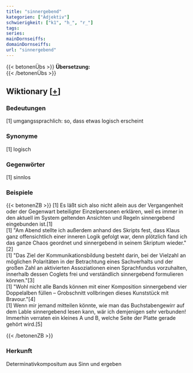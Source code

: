 ```yaml
---
title: "sinnergebend"
kategorien: ["Adjektiv"]
schwierigkeit: ["k1", "h_", "r_"]
tags:
series:
mainDornseiffs:
domainDornseiffs:
url: "sinnergebend"
---
```


{{< betonenÜbs >}}
**Übersetzung:**  
{{< /betonenÜbs >}}

## Wiktionary [[+](https://de.wiktionary.org/wiki/sinnergebend)]

### Bedeutungen
[1] umgangssprachlich: so, dass etwas logisch erscheint  

### Synonyme
[1] logisch  

### Gegenwörter
[1] sinnlos  

### Beispiele
{{< betonenZB >}}
[1] Es läßt sich also nicht allein aus der Vergangenheit oder der Gegenwart beteiligter Einzelpersonen erklären, weil es immer in den aktuell im System geltenden Ansichten und Regeln sinnergebend eingebunden ist.[1]  
[1] "Am Abend stellte ich außerdem anhand des Skripts fest, dass Klaus ganz offensichtlich einer inneren Logik gefolgt war, denn plötzlich fand ich das ganze Chaos geordnet und sinnergebend in seinem Skriptum wieder."[2]  
[1] "Das Ziel der Kommunikationsbildung besteht darin, bei der Vielzahl an möglichen Polaritäten in der Betrachtung eines Sachverhalts und der großen Zahl an aktivierten Assoziationen einen Sprachfundus vorzuhalten, innerhalb dessen Coglets frei und verständlich sinnergebend formulieren können."[3]  
[1] "Wohl nicht alle Bands können mit einer Komposition sinnergebend vier Doppelalben füllen – Grobschnitt vollbringen dieses Kunststück mit Bravour."[4]  
[1] Wenn mir jemand mitteilen könnte, wie man das Buchstabengewirr auf dem Lable sinnergebend lesen kann, wär ich demjenigen sehr verbunden! Immerhin verraten ein kleines A und B, welche Seite der Platte gerade gehört wird.[5]  

{{< /betonenZB >}}
### Herkunft
Determinativkompositum aus Sinn und ergeben  


